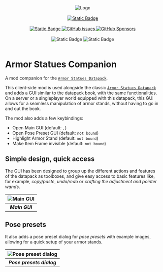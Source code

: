 <center>
    <img src="https://i.imgur.com/DcaI318.png" alt="Logo">
</center>

<br>

<center>
    <a href="https://modrinth.com/mod/armor-statues-companion">
        <img alt="Static Badge" src="https://img.shields.io/badge/modrinth-gray?style=for-the-badge&logo=modrinth&logoColor=white&labelColor=green">
    </a>
</center>

<br>

<center>
    <a href="https://github.com/FlorentTomi/ArmorStatuesCompanion/">
        <img alt="Static Badge" src="https://img.shields.io/badge/github-gray?style=for-the-badge&logo=github&logoColor=white&link=https%3A%2F%2Fgithub.com%2FFlorentTomi%2FArmorStatuesCompanion">
    </a>
    <a href="https://github.com/FlorentTomi/ArmorStatuesCompanion/issues">
        <img alt="GitHub issues" src="https://img.shields.io/github/issues/FlorentTomi/ArmorStatuesCompanion?style=for-the-badge&logo=github">
    </a>
    <a href="https://github.com/sponsors/FlorentTomi">
        <img alt="GitHub Sponsors" src="https://img.shields.io/github/sponsors/FlorentTomi?style=for-the-badge&logo=github">
    </a>
</center>

<br>

<center>
    <a>
        <img alt="Static Badge" src="https://img.shields.io/badge/minecraft-gray?style=for-the-badge&label=1.19.4&labelColor=green">
    </a>
    <a>
        <img alt="Static Badge" src="https://img.shields.io/badge/minecraft-gray?style=for-the-badge&label=1.20.1&labelColor=green">
    </a>
</center>

<br>

# Armor Statues Companion

A mod companion for the [`Armor Statues Datapack`](https://www.curseforge.com/minecraft/customization/armor-statues-datapack).

This client-side mod is used alongside the classic [`Armor Statues Datapack`](https://www.curseforge.com/minecraft/customization/armor-statues-datapack) and adds a GUI similar to the datapack book, with the same functionalities.
On a server or a singleplayer world equipped with this datapack, this GUI allows for a seamless manipulation of armor stands, without having to go in and out the book.

The mod also adds a few keybindings:
- Open Main GUI (default: `,`)
- Open Pose Preset GUI (default: `not bound`)
- Highlight Armor Stand (default: `not bound`)
- Make Item Frame invisible (default: `not bound`)

## Simple design, quick access

The GUI has been designed to group up the different actions and features of the datapack as toolboxes, and give easy access to basic features like,
for example, *copy/paste*, *undo/redo* or *crafting the adjustment and pointer wands*. 

| ![](https://i.imgur.com/qE7yJXD.png "Main GUI") |
|:-----------------------------------------------:|
|                 ***Main GUI***                  |

## Pose presets

It also adds a pose preset dialog for *pose presets* with example images, allowing for a quick setup of your armor stands.

| ![](https://i.imgur.com/UCzMwvE.png "Pose preset dialog") |
|:---------------------------------------------------------:|
|                 ***Pose presets dialog***                 |